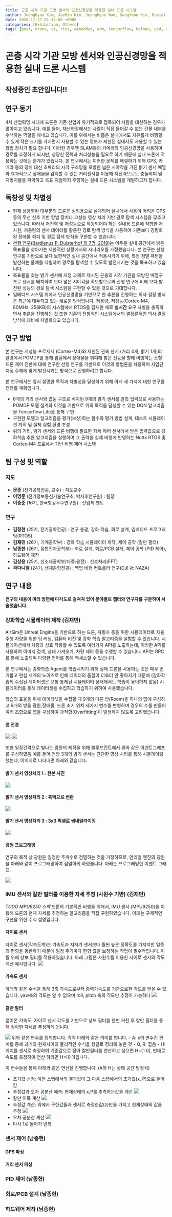 ```yaml
---
title: 곤충 시각 기관 모방 센서와 인공신경망을 적용한 실내 드론 시스템
author: JeongHyun Kim, JaeMin Kim, JeongHyun Nam, SangYoon Kim, Daniel Kwak
date: 2020-11-27 01:15:00 +0900
categories: [Exhibition, Others]
tags: [post, drone, ai, rtos, embedded, arm, tensorflow, kalman, pid, rl] # TAG names should always be lowercase, 띄어쓰기도 금지
---
```


# 곤충 시각 기관 모방 센서와 인공신경망을 적용한 실내 드론 시스템

## 작성중인 초안입니다!!

## 연구 동기

4차 산업혁명 시대에 드론은 기존 산업과 유기적으로 접목되어 사람을 대신하는 경우가 많아지고 있습니다.
예를 들어, 재난현장에서는 사람이 직접 들어갈 수 없는 건물 내부를 수색하는 역할을 해내고 있습니다. 이를 위해서는 비좁은 실내에서도 자유롭게 비행할 수 있게 작은 크기를 가지면서 사용할 수 있는 정보가 제한된 실내서도 사용할 수 있는 항법 장치가 필요 합니다.
이러한 경우엔 SLAM등의 카메라와 인공신경망을 사용하여 경로를 추정하게 되지만, 상당한 전력과 처리성능을 필요로 하기 때문에 실내 드론에 적용하는 것에는 한계가 있습니다.
본 연구에서는 이러한 문제를 해결하기 위해 GPS, 카메라 등의 장치 대신 초파리의 시각 구조망을 모방한 넓은 시야각을 가진 밝기 센서 배열과 효과적으로 장애물을 감지할 수 있는 거리센서를 이용해 저전력으로도 충돌회피 및 지형지물을 파악하고 목표 지점까지 주행하는 실내 드론 시스템을 개발하고자 합니다.

## 독창성 및 차별성

- 현재 상용화된 대부분의 드론은 실외용으로 설계되어 실내에서 사용이 어려운 GPS 등의 무선 신호 기반 항법 장치나 고성능 영상 처리 기반 경로 탐색 시스템을 갖추고 있습니다. 따라서 저전력 및 저성능으로 작동되어야 하는 실내용 드론에 적합한 저차원, 저용량의 센서 데이터를 활용한 경로 탐색 방식을 사용하여 기존보다 경량화된 장애물 회피 및 경로 탐색 방식을 구현할 수 있습니다.
- [선행 연구(Bardienus P. Duisterhof 외 7명, 2019)](https://arxiv.org/abs/1909.11236)는 어두운 실내 공간에서 밝은 목표물을 찾아가는 제한적인 상황에서의 시나리오를 가정했습니다. 본 연구는 선행 연구를 기반으로 보다 보편적인 실내 공간에서 적용시키기 위해, 특정 점멸 패턴을 발산하는 물체를 식별하여 경로를 탐색할 수 있도록 발전시키는 것을 목표하고 있습니다.
- 목표물을 찾는 밝기 센서에 지정 과제로 제시된 곤충의 시각 기관을 모방한 배열구조로 센서를 배치하여 보다 넓은 시야각을 확보함으로써 선행 연구에 비해 보다 발전된 성능의 경로 탐색 시스템을 구현할 수 있을 것으로 기대합니다.
- 임베디드 시스템 위에서 인공신경망을 기반으로 한 추론을 진행하는 의사 결정 방식은 최근에 대두되고 있는 새로운 방식입니다. 저용량, 저성능(Cortex-M4, 80MHz, 256KB)의 시스템에서 RTOS를 탑재한 채로 **실시간** 요구 사항을 충족하면서 추론을 진행하는 것 또한 기존의 전통적인 시스템에서의 결정론적인 의사 결정 방식에 대비해 차별화되고 있습니다.

## 연구 방법

본 연구는 저성능 프로세서 (Cortex-M4)와 제한된 관측 센서 (거리 4개, 밝기 1개)의 환경에서 POMDP를 통해 암실에서 장애물을 회피해 밝은 전등을 향해 비행하는 소형 드론 제어 전반에 대해 연구한 선행 연구를 기반으로 이것의 방법론을 차용하여 사업단 지정 주제에 맞게 발전시키는 방식으로 진행하려고 합니다.

본 연구에서는 앞서 설명한 목적과 차별성을 달성하기 위해 아래 세 가지에 대한 연구를 진행할 계획입니다.

- 6개의 거리 센서와 겹눈 구조로 배치된 9개의 밝기 센서를 관측 입력으로 사용하는 POMDP 모델 설계와 이것을 기반으로 위의 목적을 달성할 수 있는 DQN 알고리즘을 Tensorflow Lite를 통해 구현
- 구현한 모델과 알고리즘을 평가(보상)하는 함수와 평가 방법 설계, 테스트 시뮬레이션 계획 및 실제 실험 환경 조성
- 위의 거리, 밝기 센서와 드론 비행에 필요한 자세 제어 센서에서 받은 입력값으로 강화학습 추론 알고리즘을 실행하여 그 출력을 실제 비행에 반영하는 Nuttx RTOS 및 Cortex-M4 프로세서 기반 비행 제어 시스템

## 팀 구성 및 역할

### 지도

- **문준** (전기공학전공, 교수) : 지도교수
- **이명훈** (전기정보통신기술연구소, 박사후연구원) : 팀장
- **이승준** (16기, 한국항공우주연구원) : 산업체 멘토

### 연구

- **김정현** (25기, 전기공학전공) : 연구 총괄, 강화 학습, 회로 설계, 임베디드 프로그래밍(RTOS)
- **김재민** (26기, 기계공학부) : 강화 학습 시뮬레이터 제작, 제어 공학 (칼만 필터)
- **남종현** (26기, 융합전자공학부) : 회로 설계, 회로/PCB 설계, 제어 공학 (PID 제어), 하드웨어 제작
- **김상윤** (25기, 신소재공학부/다중:융전) : 신호처리(FFT)
- **곽다니엘** (24기, 생체공학전공) : 백업 비행 컨트롤러 연구(DJI 社 NAZA)

## 연구 내용

**연구의 내용이 여러 방면에 다각도로 걸쳐져 있어 분야별로 챕터와 연구자를 구분하여 서술했습니다.**

### 강화학습 시뮬레이터 제작 **(김재민)**

AirSim은 Unreal Engine을 기반으로 하는 드론, 자동차 등을 위한 시뮬레이터로 자율 주행 차량을 위한 딥 러닝, 컴퓨터 비전 및 강화 학습 알고리즘을 실험할 수 있습니다. 시뮬레이션에서 차량과 상호 작용할 수 있도록 여러가지 API를 노출하는데, 이러한 API를 사용하여 이미지 검색, 상태 가져오기, 차량 제어 등을 수행할 수 있습니다. API는 RPC를 통해 노출되며 다양한 언어를 통해 액세스할 수 있습니다.

본 연구에서는 강화학습 Agent를 학습시키기 위해 실제 드론을 사용하는 것은 매우 번거롭고 현실 세계의 노이즈로 인해 데이터의 품질이 더욱더 안 좋아지기 때문에 (강화학습의 수집된 데이터셋은 보통 통제된 시뮬레이터 상태에서도 학습이 용이하지 않음) 시뮬레이터를 통해 데이터셋을 수집하고 학습하기 위하여 사용했습니다.

학습의 효율을 위해 데이터셋을 수집할 때 9개의 다른 방(Room)을 하나의 맵에 구성하고 9개의 방을 광원,장애물, 드론 초기 위치 세가지 변수를 변형하며 경우의 수를 만들어 여러 조합으로 맵을 구성하여 과적합(Overfitting)이 발생하지 않도록 고려했습니다.

#### 맵 전경

<img src="/assets/img/post/2021-11-27-endurance_drone/airsim_map.png">
<img src="/assets/img/post/2021-11-27-endurance_drone/airsim_room.png">

또한 일정간격으로 빛나는 광원의 제작을 위해 블루프린트에서 위와 같은 이벤트그래프를 구성하였음
예를 들어 전방 3개의 밝기 센서는 간단한 영상 처리를 통해 시뮬레이팅 했는데, 이미지로 나타내면 아래와 같습니다.

#### 밝기 센서 영상처리 1 : 원본 사진

<img src="/assets/img/post/2021-11-27-endurance_drone/airsim_normal.png">

#### 밝기 센서 영상처리 2 : 흑백으로 변환

<img src="/assets/img/post/2021-11-27-endurance_drone/airsim_bw.png">

#### 밝기 센서 영상처리 3 : 3x3 픽셀로 썸네일라이징

<img src="/assets/img/post/2021-11-27-endurance_drone/airsim_thumbnail.png">

#### 광원 프로그래밍

연구의 목적 상 광원은 일정한 주파수로 점멸하는 것을 가정하므로, 언리얼 엔진의 광원을 아래와 같이 프로그래밍하여 점멸하게 하였습니다. 아래는 프로그래밍한 이벤트 그래프.

<img src="/assets/img/post/2021-11-27-endurance_drone/airsim_light.png">

### IMU 센서와 칼만 필터를 이용한 자세 추정 (사원수 기반) **(김재민)**

_TODO MPU9250 스펙_
드론의 기본적인 비행을 위해서, IMU 센서 (MPU9250)을 이용해 드론의 현재 자세를 추정하는 알고리즘을 직접 구현하였습니다. 아래는 구체적인 구현을 위한 수식 설명입니다.

#### 자이로 센서

자이로 센서(각속도계)는 가속도과 지자기 센서보다 훨씬 높은 정확도를 가지지만 일종의 편향을 동반하기 때문에 일정 주기마다 편향 값을 보정하는 작업이 필수적입니다. 이를 위해 상보 필터를 적용하였습니다. 아래 그림은 사원수를 이용한 자이로 센서의 각도 계산 예시입니다.
<img src="/assets/img/post/2021-11-27-endurance_drone/imu_quad.jpg">

#### 가속도 센서

아래와 같은 수식을 통해 3축 가속도로부터 중력가속도를 기준으로한 각도를 얻을 수 있습니다. yaw축의 각도는 알 수 없으며 roll, pitch 축의 각도만 추정이 가능하다
<img src="/assets/img/post/2021-11-27-endurance_drone/imu_acc.jpg">

#### 칼만 필터

얻어온 가속도, 자이로 센서 각도를 기반으로 상보 필터를 한번 거친 후 칼만 필터를 통해 정확한 자세를 추정하게 됩니다.

<img src="/assets/img/post/2021-11-27-endurance_drone/imu_kalman.jpg">
위와 같은 변수를 정의합니다. 각각 아래와 같은 의미를 띕니다.
- A: x의 변수간 관계를 통해 과거와 현재사이의 물리적인 수식을 행렬로 정리해 놓은 것
- Q, R: 잡음
- H: 위치를 센서로 측정하여 기준값으로 잡아 칼만필터를 연산하고 싶으면 H=[1 0], 반대로 속도를 측정하여 연산 하려면 H=[0 1]입니다.

이 변수들을 통해 아래와 같은 연산을 진행합니다. (A와 H는 상태 공간 방정식)

- 초기값 선정: 이전 스텝에서의 결과값이 그 다음 스텝에서의 초기값(x, P)으로 들어 감
- 추정값과 오차 공분산 예측: 현재상태의 x,P를 추측하는값을 계산
  <img src="/assets/img/post/2021-11-27-endurance_drone/imu_kalman1.jpg">
- 칼만 이득 계산
  <img src="/assets/img/post/2021-11-27-endurance_drone/imu_kalman2.jpg">
- 추정값 계산: 위에서 구한값들과 센서로 측정한값(z)만을 가지고 현재상태의 값을 추정
  <img src="/assets/img/post/2021-11-27-endurance_drone/imu_kalman3.jpg">
- 오차 공분산 계산
  <img src="/assets/img/post/2021-11-27-endurance_drone/imu_kalman4.jpg">
- 다시 1로 돌아가 반복

### 센서 제어 **(남종현)**

#### GPS 파싱

#### 거리 센서 파싱

### PID 제어 **(남종현)**

### 회로/PCB 설계 **(남종현)**

### 하드웨어 제작 **(남종현)**
